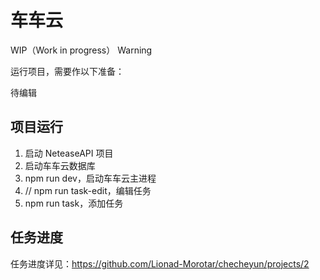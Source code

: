 # 车车云

WIP（Work in progress） Warning

运行项目，需要作以下准备：

待编辑
<!-- * 安装 Git、NodeJS、MongoDB -->

## 项目运行

1. 启动 NeteaseAPI 项目
2. 启动车车云数据库
3. npm run dev，启动车车云主进程
4. // npm run task-edit，编辑任务
5. npm run task，添加任务

## 任务进度

任务进度详见：https://github.com/Lionad-Morotar/checheyun/projects/2